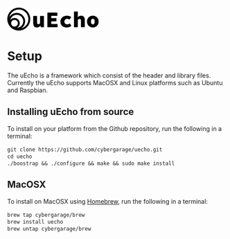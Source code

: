 ![logo](../img/uecho_logo.png)

# Setup

The uEcho is a framework which consist of the header and library files. Currently the uEcho supports MacOSX and Linux platforms such as Ubuntu and Raspbian.

## Installing uEcho from source

To install on your platform from the Github repository, run the following in a terminal:

```
git clone https://github.com/cybergarage/uecho.git
cd uecho
./boostrap && ./configure && make && sudo make install
```

## MacOSX

To install on MacOSX using [Homebrew](http://brew.sh), run the following in a terminal:

```
brew tap cybergarage/brew
brew install uecho
brew untap cybergarage/brew
```
